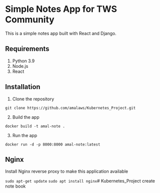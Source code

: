 # Simple Notes App for TWS Community
This is a simple notes app built with React and Django.

## Requirements
1. Python 3.9
2. Node.js
3. React

## Installation
1. Clone the repository
```
git clone https://github.com/amalaws/Kubernetes_Project.git
```

2. Build the app
```
docker build -t amal-note .
```

3. Run the app
```
docker run -d -p 8000:8000 amal-note:latest
```

## Nginx

Install Nginx reverse proxy to make this application available

`sudo apt-get update`
`sudo apt install nginx`# Kubernetes_Project
create note book
